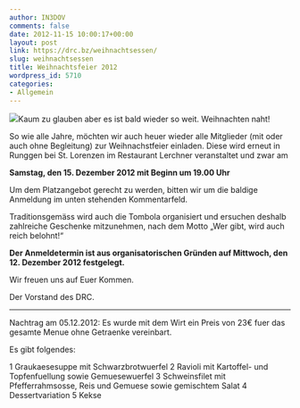 ```yaml
---
author: IN3DOV
comments: false
date: 2012-11-15 10:00:17+00:00
layout: post
link: https://drc.bz/weihnachtsessen/
slug: weihnachtsessen
title: Weihnachtsfeier 2012
wordpress_id: 5710
categories:
- Allgemein
---
```


[![](https://drc.bz/wp-content/uploads/2012/10/weihnachten.jpg)](https://drc.bz/wp-content/uploads/2012/10/weihnachten.jpg)Kaum zu glauben aber es ist bald wieder so weit. Weihnachten naht!

So wie alle Jahre, möchten wir auch heuer wieder alle Mitglieder (mit oder auch ohne Begleitung) zur Weihnachstfeier einladen. Diese wird erneut in Runggen bei St. Lorenzen im Restaurant Lerchner veranstaltet und zwar am 


**Samstag, den 15. Dezember 2012 mit Beginn um 19.00 Uhr**


Um dem Platzangebot gerecht zu werden, bitten wir um die baldige Anmeldung im unten stehenden Kommentarfeld.

Traditionsgemäss wird auch die Tombola organisiert und ersuchen deshalb zahlreiche Geschenke mitzunehmen, nach dem Motto „Wer gibt, wird auch reich belohnt!“ 

**Der Anmeldetermin ist aus organisatorischen Gründen auf Mittwoch, den 12. Dezember 2012 festgelegt.**

Wir freuen uns auf Euer Kommen.

Der Vorstand des DRC.

**********************************

Nachtrag am 05.12.2012: Es wurde mit dem Wirt ein Preis von 23€ fuer das gesamte Menue ohne Getraenke vereinbart.

Es gibt folgendes: 

1 Graukaesesuppe mit Schwarzbrotwuerfel
2 Ravioli mit Kartoffel- und Topfenfuellung sowie Gemuesewuerfel
3 Schweinsfilet mit Pfefferrahmsosse, Reis und Gemuese sowie gemischtem Salat
4 Dessertvariation
5 Kekse
